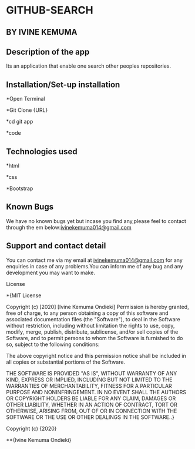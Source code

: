 # GITHUB-SEARCH

## BY IVINE KEMUMA

## Description of the app

Its an application that enable one search other peoples repositories.

## Installation/Set-up installation
 *Open Terminal

 *Git Clone {URL}

 *cd git app

 *code

 ## Technologies used
 *html

 *css

 *Bootstrap

 ## Known Bugs

  We have no known bugs yet but incase you find any,please feel to contact through the em below:ivinekemuma014@gmail.com

## Support and contact detail
   You can contact me via my email at ivinekemuma014@gmail.com for any enquiries in case of any problems.You can inform me of any bug and any development you may want to make.

License

*{MIT License

Copyright (c) [2020] [Ivine Kemuma Ondieki]
Permission is hereby granted, free of charge, to any person obtaining a copy of this software and associated documentation files (the "Software"), to deal in the Software without restriction, including without limitation the rights to use, copy, modify, merge, publish, distribute, sublicense, and/or sell copies of the Software, and to permit persons to whom the Software is furnished to do so, subject to the following conditions:

The above copyright notice and this permission notice shall be included in all copies or substantial portions of the Software.

THE SOFTWARE IS PROVIDED "AS IS", WITHOUT WARRANTY OF ANY KIND, EXPRESS OR IMPLIED, INCLUDING BUT NOT LIMITED TO THE WARRANTIES OF MERCHANTABILITY, FITNESS FOR A PARTICULAR PURPOSE AND NONINFRINGEMENT. IN NO EVENT SHALL THE AUTHORS OR COPYRIGHT HOLDERS BE LIABLE FOR ANY CLAIM, DAMAGES OR OTHER LIABILITY, WHETHER IN AN ACTION OF CONTRACT, TORT OR OTHERWISE, ARISING FROM, OUT OF OR IN CONNECTION WITH THE SOFTWARE OR THE USE OR OTHER DEALINGS IN THE SOFTWARE..}

Copyright (c) {2020}

**{Ivine Kemuma Ondieki}
